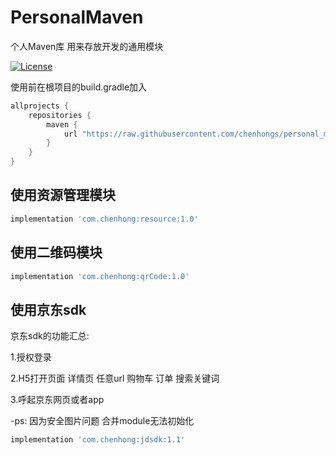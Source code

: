 # PersonalMaven
个人Maven库 用来存放开发的通用模块

 <a href="http://www.apache.org/licenses/LICENSE-2.0">
    <img src="http://img.shields.io/badge/License-Apache%202.0-blue.svg?style=flat-square" alt="License" />
  </a>


使用前在根项目的build.gradle加入

```groovy
allprojects {
    repositories {
        maven {
            url "https://raw.githubusercontent.com/chenhongs/personal_maven/master"
        }
    }
}
```



## 使用资源管理模块

```groovy
implementation 'com.chenhong:resource:1.0'
```

## 使用二维码模块

```groovy
implementation 'com.chenhong:qrCode:1.0'
```

## 使用京东sdk 

京东sdk的功能汇总:

1.授权登录 

2.H5打开页面 详情页  任意url 购物车 订单 搜索关键词

3.呼起京东网页或者app


-ps: 因为安全图片问题 合并module无法初始化

```groovy
implementation 'com.chenhong:jdsdk:1.1'
```
